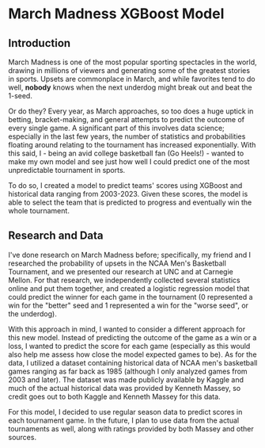 # March Madness XGBoost Model


## Introduction

March Madness is one of the most popular sporting spectacles in the world, drawing in millions of viewers and generating some of the greatest stories in sports. Upsets are commonplace in March, and while favorites tend to do well, **nobody** knows when the next underdog might break out and beat the 1-seed.

Or do they? Every year, as March approaches, so too does a huge uptick in betting, bracket-making, and general attempts to predict the outcome of every single game. A significant part of this involves data science; especially in the last few years, the number of statistics and probabilities floating around relating to the tournament has increased exponentially. With this said, I - being an avid college basketball fan (Go Heels!) - wanted to make my own model and see just how well I could predict one of the most unpredictable tournament in sports.

To do so, I created a model to predict teams' scores using XGBoost and historical data ranging from 2003-2023. Given these scores, the model is able to select the team that is predicted to progress and eventually win the whole tournament.


## Research and Data

I've done research on March Madness before; specifically, my friend and I researched the probability of upsets in the NCAA Men's Basketball Tournament, and we presented our research at UNC and at Carnegie Mellon. For that research, we independently collected several statistics online and put them together, and created a logistic regression model that could predict the winner for each game in the tournament (0 represented a win for the "better" seed and 1 represented a win for the "worse seed", or the underdog).

With this approach in mind, I wanted to consider a different approach for this new model. Instead of predicting the outcome of the game as a win or a loss, I wanted to predict the score for each game (especially as this would also help me assess how close the model expected games to be). As for the data, I utilized a dataset containing historical data of NCAA men's basketball games ranging as far back as 1985 (although I only analyzed games from 2003 and later). The dataset was made publicly available by Kaggle and much of the actual historical data was provided by Kenneth Massey, so credit goes out to both Kaggle and Kenneth Massey for this data.

For this model, I decided to use regular season data to predict scores in each tournament game. In the future, I plan to use data from the actual tournaments as well, along with ratings provided by both Massey and other sources.